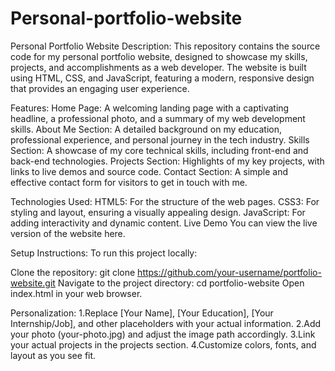 # Personal-portfolio-website
Personal Portfolio Website
Description:
This repository contains the source code for my personal portfolio website, designed to showcase my skills, projects, and accomplishments as a web developer. The website is built using HTML, CSS, and JavaScript, featuring a modern, responsive design that provides an engaging user experience.

Features:
Home Page: A welcoming landing page with a captivating headline, a professional photo, and a summary of my web development skills.
About Me Section: A detailed background on my education, professional experience, and personal journey in the tech industry.
Skills Section: A showcase of my core technical skills, including front-end and back-end technologies.
Projects Section: Highlights of my key projects, with links to live demos and source code.
Contact Section: A simple and effective contact form for visitors to get in touch with me.

Technologies Used:
HTML5: For the structure of the web pages.
CSS3: For styling and layout, ensuring a visually appealing design.
JavaScript: For adding interactivity and dynamic content.
Live Demo
You can view the live version of the website here.

Setup Instructions:
To run this project locally:

Clone the repository: git clone https://github.com/your-username/portfolio-website.git
Navigate to the project directory: cd portfolio-website
Open index.html in your web browser.

Personalization:
1.Replace [Your Name], [Your Education], [Your Internship/Job], and other placeholders with your actual information.
2.Add your photo (your-photo.jpg) and adjust the image path accordingly.
3.Link your actual projects in the projects section.
4.Customize colors, fonts, and layout as you see fit.
